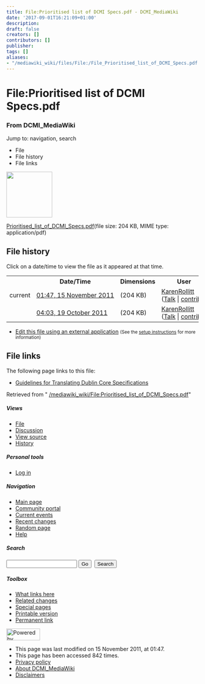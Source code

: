 ```yaml
---
title: File:Prioritised list of DCMI Specs.pdf - DCMI_MediaWiki
date: '2017-09-01T16:21:09+01:00'
description: 
draft: false
creators: []
contributors: []
publisher: 
tags: []
aliases:
- "/mediawiki_wiki/files/File:/File_Prioritised_list_of_DCMI_Specs.pdf.html"
---
```


<a id="top"></a>
# File:Prioritised list of DCMI Specs.pdf

### From DCMI\_MediaWiki

Jump to: navigation, search
<!-- start content -->
- File
- File history
- File links

 [<img alt="" src="/skins/common/images/icons/fileicon-pdf.png" width="120" height="120">](/mediawiki_wiki/files/Prioritised_list_of_DCMI_Specs.pdf)

[Prioritised\_list\_of\_DCMI\_Specs.pdf](/mediawiki_wiki/files/Prioritised_list_of_DCMI_Specs.pdf "Prioritised list of DCMI Specs.pdf")‎(file size: 204 KB, MIME type: application/pdf)

<!-- 
NewPP limit report
Preprocessor node count: 0/1000000
Post-expand include size: 0/2097152 bytes
Template argument size: 0/2097152 bytes
Expensive parser function count: 0/100
-->
## File history

Click on a date/time to view the file as it appeared at that time.

<table class="wikitable filehistory">
  <tr>
    <td></td>
    <th>Date/Time</th>
    <th>Dimensions</th>
    <th>User</th>
    <th>Comment</th>
  </tr>
  <tr>
    <td>current</td>
    <td class="filehistory-selected" style="white-space: nowrap;"><a href="/mediawiki_wiki/files/Prioritised_list_of_DCMI_Specs.pdf">01:47, 15 November 2011</a></td>
    <td> <span style="white-space: nowrap;">(204 KB)</span>
    </td>
    <td>
      <a href="/index.php?title=User:KarenRollitt&amp;action=edit&amp;redlink=1" class="new mw-userlink" title="User:KarenRollitt (page does not exist)">KarenRollitt</a> <span style="white-space: nowrap;"> <span class="mw-usertoollinks">(<a href="/index.php?title=User_talk:KarenRollitt&amp;action=edit&amp;redlink=1" class="new" title="User talk:KarenRollitt (page does not exist)">Talk</a> | <a href="/index.php/Special:Contributions/KarenRollitt" title="Special:Contributions/KarenRollitt">contribs</a>)</span></span>
    </td>
    <td> <span class="comment">( )</span>
    </td>
  </tr>
  <tr>
    <td></td>
    <td style="white-space: nowrap;"><a href="/images/archive/9/9d/20111115014735%21Prioritised_list_of_DCMI_Specs.pdf">04:03, 19 October 2011</a></td>
    <td> <span style="white-space: nowrap;">(204 KB)</span>
    </td>
    <td>
      <a href="/index.php?title=User:KarenRollitt&amp;action=edit&amp;redlink=1" class="new mw-userlink" title="User:KarenRollitt (page does not exist)">KarenRollitt</a> <span style="white-space: nowrap;"> <span class="mw-usertoollinks">(<a href="/index.php?title=User_talk:KarenRollitt&amp;action=edit&amp;redlink=1" class="new" title="User talk:KarenRollitt (page does not exist)">Talk</a> | <a href="/index.php/Special:Contributions/KarenRollitt" title="Special:Contributions/KarenRollitt">contribs</a>)</span></span>
    </td>
    <td></td>
  </tr>
</table>

  

- [Edit this file using an external application](/index.php?title=File:Prioritised_list_of_DCMI_Specs.pdf&action=edit&externaledit=true&mode=file "File:Prioritised list of DCMI Specs.pdf") <small>(See the <a href="http://www.mediawiki.org/wiki/Manual:External_editors" class="external text" rel="nofollow">setup instructions</a> for more information)</small>

## File links

The following page links to this file:

- [Guidelines for Translating Dublin Core Specifications](/index.php/Guidelines_for_Translating_Dublin_Core_Specifications "Guidelines for Translating Dublin Core Specifications")

Retrieved from " [/mediawiki_wiki/File:Prioritised\_list\_of\_DCMI\_Specs.pdf](/mediawiki_wiki/files/File:/File:Prioritised_list_of_DCMI_Specs.pdf.html)"

<!-- end content -->

##### Views

- [File](/mediawiki_wiki/files/File:/File:Prioritised_list_of_DCMI_Specs.pdf.html "View the file page [c]")
- [Discussion](/index.php?title=File_talk:Prioritised_list_of_DCMI_Specs.pdf&action=edit&redlink=1 "Discussion about the content page [t]")
- [View source](/index.php?title=File:Prioritised_list_of_DCMI_Specs.pdf&action=edit "This page is protected.
You can view its source [e]")
- [History](/index.php?title=File:Prioritised_list_of_DCMI_Specs.pdf&action=history "Past revisions of this page [h]")

##### Personal tools

- [Log in](/index.php?title=Special:UserLogin&returnto=File:Prioritised_list_of_DCMI_Specs.pdf "You are encouraged to log in; however, it is not mandatory [o]")

<script type="text/javascript"> if (window.isMSIE55) fixalpha(); </script>

##### Navigation

- [Main page](/index.php/Main_Page "Visit the main page [z]")
- [Community portal](/index.php/DCMI_MediaWiki:Community_portal "About the project, what you can do, where to find things")
- [Current events](/index.php/DCMI_MediaWiki:Current_events "Find background information on current events")
- [Recent changes](/index.php/Special:RecentChanges "The list of recent changes in the wiki [r]")
- [Random page](/index.php/Special:Random "Load a random page [x]")
- [Help](/index.php/Help:Contents "The place to find out")

##### <label for="searchInput">Search</label>

<form action="/index.php" id="searchform">
				<input type="hidden" name="title" value="Special:Search">
				<input id="searchInput" title="Search DCMI_MediaWiki" accesskey="f" type="search" name="search">
				<input type="submit" name="go" class="searchButton" id="searchGoButton" value="Go" title="Go to a page with this exact name if exists"> 
				<input type="submit" name="fulltext" class="searchButton" id="mw-searchButton" value="Search" title="Search the pages for this text">
			</form>

##### Toolbox

- [What links here](/index.php/Special:WhatLinksHere/File:Prioritised_list_of_DCMI_Specs.pdf "List of all wiki pages that link here [j]")
- [Related changes](/index.php/Special:RecentChangesLinked/File:Prioritised_list_of_DCMI_Specs.pdf "Recent changes in pages linked from this page [k]")
- [Special pages](/index.php/Special:SpecialPages "List of all special pages [q]")
- [Printable version](/index.php?title=File:Prioritised_list_of_DCMI_Specs.pdf&printable=yes "Printable version of this page [p]")
- [Permanent link](/index.php?title=File:Prioritised_list_of_DCMI_Specs.pdf&oldid=1691 "Permanent link to this revision of the page")

<!-- end of the left (by default at least) column -->

 [<img src="/skins/common/images/poweredby_mediawiki_88x31.png" height="31" width="88" alt="Powered by MediaWiki">](http://www.mediawiki.org/)

- This page was last modified on 15 November 2011, at 01:47.
- This page has been accessed 842 times.
- [Privacy policy](/index.php/DCMI_MediaWiki:Privacy_policy "DCMI MediaWiki:Privacy policy")
- [About DCMI\_MediaWiki](/index.php/DCMI_MediaWiki:About "DCMI MediaWiki:About")
- [Disclaimers](/index.php/DCMI_MediaWiki:General_disclaimer "DCMI MediaWiki:General disclaimer")

<script>if (window.runOnloadHook) runOnloadHook();</script><!-- Served in 0.460 secs. -->
